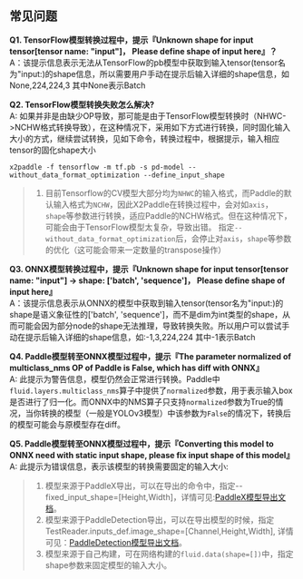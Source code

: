 ## 常见问题

**Q1. TensorFlow模型转换过程中，提示『Unknown shape for input tensor[tensor name: "input"]， Please define shape of input here』？**  
A：该提示信息表示无法从TensorFlow的pb模型中获取到输入tensor(tensor名为"input:)的shape信息，所以需要用户手动在提示后输入详细的shape信息，如None,224,224,3 其中None表示Batch


**Q2. TensorFlow模型转换失败怎么解决?**  
A: 如果并非是由缺少OP导致，那可能是由于TensorFlow模型转换时（NHWC->NCHW格式转换导致），在这种情况下，采用如下方式进行转换，同时固化输入大小的方式，继续尝试转换，见如下命令，转换过程中，根据提示，输入相应tensor的固化shape大小
```
x2paddle -f tensorflow -m tf.pb -s pd-model --without_data_format_optimization --define_input_shape
```

> 1. 目前Tensorflow的CV模型大部分均为`NHWC`的输入格式，而Paddle的默认输入格式为`NCHW`，因此X2Paddle在转换过程中，会对如`axis`， `shape`等参数进行转换，适应Paddle的NCHW格式。但在这种情况下，可能会由于TensorFlow模型太复杂，导致出错。  指定`--without_data_format_optimization`后，会停止对`axis`，`shape`等参数的优化（这可能会带来一定数量的transpose操作）

**Q3. ONNX模型转换过程中，提示『Unknown shape for input tensor[tensor name: "input"] -> shape: ['batch', 'sequence']， Please define shape of input here』**  
A：该提示信息表示从ONNX的模型中获取到输入tensor(tensor名为"input:)的shape是语义象征性的['batch', 'sequence']，而不是dim为int类型的shape，从而可能会因为部分node的shape无法推理，导致转换失败。所以用户可以尝试手动在提示后输入详细的shape信息，如:-1,3,224,224  其中-1表示Batch

**Q4. Paddle模型转至ONNX模型过程中，提示『The parameter normalized of multiclass_nms OP of Paddle is False, which has diff with ONNX』**  
A: 此提示为警告信息，模型仍然会正常进行转换。Paddle中`fluid.layers.multiclass_nms`算子中提供了`normalized`参数，用于表示输入box是否进行了归一化。而ONNX中的NMS算子只支持`normalized`参数为True的情况，当你转换的模型（一般是YOLOv3模型）中该参数为`False`的情况下，转换后的模型可能会与原模型存在diff。

**Q5. Paddle模型转至ONNX模型过程中，提示『Converting this model to ONNX need with static input shape, please fix input shape of this model』**  
A: 此提示为错误信息，表示该模型的转换需要固定的输入大小:
> 1. 模型来源于PaddleX导出，可以在导出的命令中，指定--fixed_input_shape=[Height,Width]，详情可见:[PaddleX模型导出文档](https://github.com/PaddlePaddle/PaddleX/blob/develop/docs/deploy/export_model.md)。
> 2. 模型来源于PaddleDetection导出，可以在导出模型的时候，指定 TestReader.inputs_def.image_shape=[Channel,Height,Width], 详情可见：[PaddleDetection模型导出文档](https://github.com/PaddlePaddle/PaddleDetection/blob/master/docs/advanced_tutorials/deploy/EXPORT_MODEL.md#设置导出模型的输入大小)。
> 3. 模型来源于自己构建，可在网络构建的`fluid.data(shape=[])`中，指定shape参数来固定模型的输入大小。

